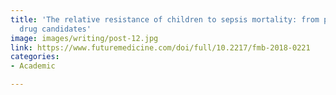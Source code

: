 ```yaml
---
title: 'The relative resistance of children to sepsis mortality: from pathways to
  drug candidates'
image: images/writing/post-12.jpg
link: https://www.futuremedicine.com/doi/full/10.2217/fmb-2018-0221
categories:
- Academic

---
```

